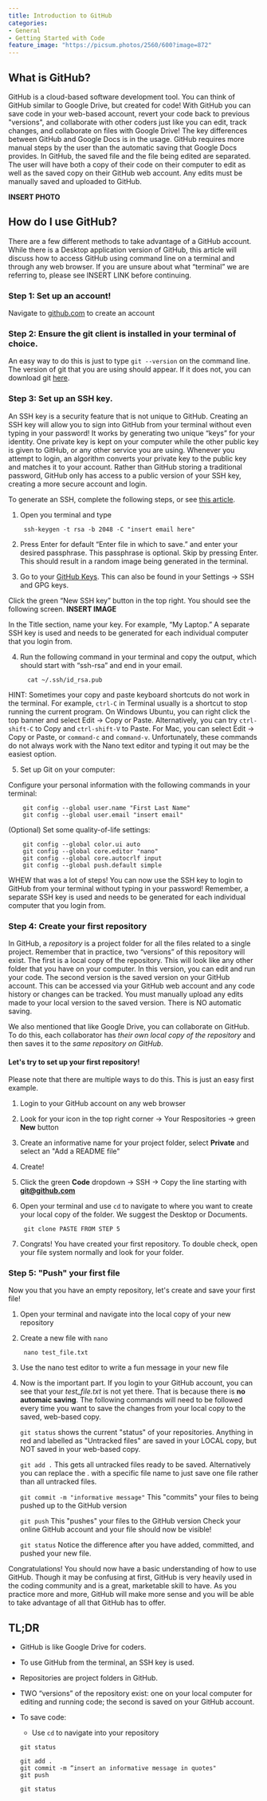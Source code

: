 ```yaml
---
title: Introduction to GitHub
categories:
- General
- Getting Started with Code
feature_image: "https://picsum.photos/2560/600?image=872"
---
```


## What is GitHub?
GitHub is a cloud-based software development tool. You can think of GitHub similar to Google Drive, but created for code! With GitHub you can save code in your web-based account, revert your code back to previous "versions", and collaborate with other coders just like you can edit, track changes, and collaborate on files with Google Drive! The key differences between GitHub and Google Docs is in the usage. GitHub requires more manual steps by the user than the automatic saving that Google Docs provides. In GitHub, the saved file and the file being edited are separated. The user will have both a copy of their code on their computer to edit as well as the saved copy on their GitHub web account. Any edits must be manually saved and uploaded to GitHub.

**INSERT PHOTO**

## How do I use GitHub?
There are a few different methods to take advantage of a GitHub account. While there is a Desktop application version of GitHub, this article will discuss how to access GitHub using command line on a terminal and through any web browser. If you are unsure about what “terminal” we are referring to, please see INSERT LINK before continuing.

### Step 1: Set up an account!
Navigate to [github.com](https://github.com) to create an account

### Step 2: Ensure the git client is installed in your terminal of choice.
An easy way to do this is just to type ```git --version``` on the command line. The version of git that you are using should appear. If it does not, you can download git [here](https://git-scm.com/).

### Step 3: Set up an SSH key.
An SSH key is a security feature that is not unique to GitHub. Creating an SSH key will allow you to sign into GitHub from your terminal without even typing in your password! It works by generating two unique “keys” for your identity. One private key is kept on your computer while the other public key is given to GitHub, or any other service you are using. Whenever you attempt to login, an algorithm converts your private key to the public key and matches it to your account. Rather than GitHub storing a traditional password, GitHub only has access to a public version of your SSH key, creating a more secure account and login. 

To generate an SSH, complete the following steps, or see [this article](https://docs.github.com/en/enterprise-server@3.0/authentication/connecting-to-github-with-ssh/generating-a-new-ssh-key-and-adding-it-to-the-ssh-agent). 

  1. Open you terminal and type 
        
          ssh-keygen -t rsa -b 2048 -C "insert email here"
        
  2. Press Enter for default “Enter file in which to save.” and enter your desired passphrase. This passphrase is optional. Skip by pressing Enter. This should result in a random image being generated in the terminal.

 3. Go to your [GitHub Keys](https://github.com/settings/keys). This can also be found in your Settings -> SSH and GPG keys.

  Click the green “New SSH key” button in the top right. You should see the following screen. **INSERT IMAGE**

  In the Title section, name your key. For example, “My Laptop.” A separate SSH key is used and needs to be generated for each individual computer that you login from.

 4. Run the following command in your terminal and copy the output, which should start with “ssh-rsa” and end in your email.
                   
          cat ~/.ssh/id_rsa.pub

HINT: Sometimes your copy and paste keyboard shortcuts do not work in the terminal. For example, ```ctrl-C``` in Terminal usually is a shortcut to stop running  the current program. On Windows Ubuntu, you can right click the top banner and select Edit -> Copy or Paste. Alternatively, you can try ```ctrl-shift-C``` to Copy and ```ctrl-shift-V``` to Paste. For Mac, you can select Edit -> Copy or Paste, or ```command-c``` and ```command-v```. Unfortunately, these commands do not always work with the Nano text editor and typing it out may be the easiest option.
         
 5. Set up Git on your computer:

Configure your personal information with the following commands in your terminal:

		git config --global user.name "First Last Name"
		git config --global user.email "insert email"

(Optional) Set some quality-of-life settings:

		git config --global color.ui auto
		git config --global core.editor "nano"
		git config --global core.autocrlf input
		git config --global push.default simple


WHEW that was a lot of steps! You can now use the SSH key to login to GitHub from your terminal without typing in your password! Remember, a separate SSH key is used and needs to be generated for each individual computer that you login from.

### Step 4: Create your first repository
In GitHub, a *repository* is a project folder for all the files related to a single project. Remember that in practice, two “versions” of this repository will exist. The first is a local copy of the repository. This will look like any other folder that you have on your computer. In this version, you can edit and run your code. The second version is the saved version on your GitHub account. This can be accessed via your GitHub web account and any code history or changes can be tracked. You must manually upload any edits made to your local version to the saved version. There is NO automatic saving. 

We also mentioned that like Google Drive, you can collaborate on GitHub. To do this, each collaborator has *their own local copy of the repository* and then saves it to the *same repository on GitHub*. 

#### Let's try to set up your first repository!
Please note that there are multiple ways to do this. This is just an easy first example.
   1. Login to your GitHub account on any web browser
   2. Look for your icon in the top right corner -> Your Respositories -> green **New** button
   3. Create an informative name for your project folder, select **Private** and select an "Add a README file"
   4. Create!
   5. Click the green **Code** dropdown -> SSH -> Copy the line starting with **git@github.com**
   6. Open your terminal and use ```cd``` to navigate to where you want to create your local copy of the folder. We suggest the Desktop or Documents.
           
           git clone PASTE FROM STEP 5
           
   7. Congrats! You have created your first repository. To double check, open your file system normally and look for your folder.

### Step 5: "Push" your first file
Now you that you have an empty repository, let's create and save your first file!
   1. Open your terminal and navigate into the local copy of your new repository
   2. Create a new file with ```nano```
    
           nano test_file.txt
        
   3. Use the nano test editor to write a fun message in your new file
   4. Now is the important part. If you login to your GitHub account, you can see that your *test_file.txt* is not yet there. That is because there is **no automaic saving**. The following commands will need to be followed every time you want to save the changes from your local copy to the saved, web-based copy.
          
         ```git status``` shows the current "status" of your repositories. 
         Anything in red and labelled as "Untracked files" are saved in your LOCAL copy, but NOT saved in your web-based copy. 
         
         ```git add .``` This gets all untracked files ready to be saved. Alternatively you can replace the . with a specific file name to just save one file rather than all untracked files.
         
         ```git commit -m "informative message"``` This "commits" your files to being pushed up to the GitHub version
         
         ```git push``` This "pushes" your files to the GitHub version
         Check your online GitHub account and your file should now be visible!
         
         ```git status``` Notice the difference after you have added, committed, and pushed your new file.
         
         
Congratulations! You should now have a basic understanding of how to use GitHub. Though it may be confusing at first, GitHub is very heavily used in the coding community and is a great, marketable skill to have. As you practice more and more, GitHub will make more sense and you will be able to take advantage of all that GitHub has to offer. 

## TL;DR
* GitHub is like Google Drive for coders.
* To use GitHub from the terminal, an SSH key is used.
* Repositories are project folders in GitHub.
* TWO “versions” of the repository exist: one on your local computer for editing and running code; the second is saved on your GitHub account.
* To save code:
      
     - Use ```cd``` to navigate into your repository
      
      git status
      
      git add .
      git commit -m “insert an informative message in quotes"
      git push
      
      git status
